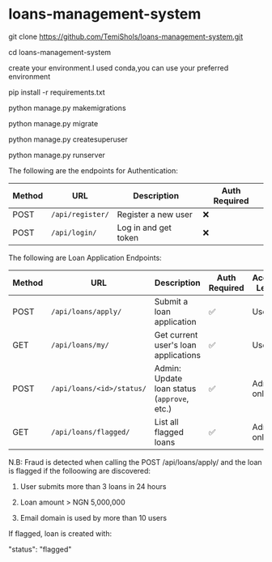 # loans-management-system
git clone https://github.com/TemiShols/loans-management-system.git

cd loans-management-system

create your environment.I used conda,you can use your preferred environment

pip install -r requirements.txt

python manage.py makemigrations

python manage.py migrate

python manage.py createsuperuser

python manage.py runserver


The following are the endpoints for Authentication:

| Method | URL              | Description          | Auth Required |
| ------ | ---------------- | -------------------- | ------------- |
| POST   | `/api/register/` | Register a new user  | ❌             |
| POST   | `/api/login/`    | Log in and get token | ❌             |



The following are Loan Application Endpoints:


| Method | URL                       | Description                                 | Auth Required | Access Level |
| ------ | ------------------------- | ------------------------------------------- | ------------- | ------------ |
| POST   | `/api/loans/apply/`       | Submit a loan application                   | ✅             | User         |
| GET    | `/api/loans/my/`          | Get current user's loan applications        | ✅             | User         |
| POST   | `/api/loans/<id>/status/` | Admin: Update loan status (`approve`, etc.) | ✅             | Admin only   |
| GET    | `/api/loans/flagged/`     | List all flagged loans                      | ✅             | Admin only   |


N.B: Fraud is detected when calling the POST /api/loans/apply/ and the loan is flagged if the folloowing are discovered:

1. User submits more than 3 loans in 24 hours

2. Loan amount > NGN 5,000,000

3. Email domain is used by more than 10 users

If flagged, loan is created with:

"status": "flagged"
